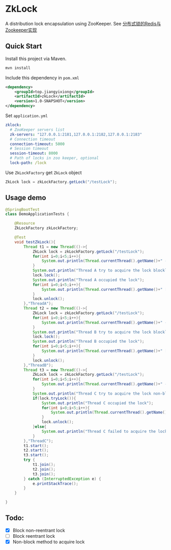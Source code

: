 # ZkLock
A distribution lock encapsulation using ZooKeeper. See [分布式锁的Redis与Zookeeper实现
](https://jiangyixiong.top/2020/10/12/%E5%88%86%E5%B8%83%E5%BC%8F%E9%94%81%E7%9A%84Redis%E4%B8%8EZooKeeper%E5%AE%9E%E7%8E%B0/)

## Quick Start

Install this project via Maven.

```bash
mvn install
```

Include this dependency in `pom.xml`

```xml
<dependency>
    <groupId>top.jiangyixiong</groupId>
    <artifactId>zkLock</artifactId>
    <version>1.0-SNAPSHOT</version>
</dependency>
```

Set `application.yml`

```yml
zklock:
  # ZooKeeper servers list
  zk-servers: "127.0.0.1:2181,127.0.0.1:2182,127.0.0.1:2183"
  # Connection timeout
  connection-timeout: 5000
  # Session timeout
  session-timeout: 8000
  # Path of locks in zoo keeper, optional
  lock-path: /lock
```

Use `ZkLockFactory` get `ZkLock` object

```java
ZkLock lock = zkLockFactory.getLock("/testLock");
```

## Usage demo

```java
@SpringBootTest
class DemoApplicationTests {

    @Resource
    ZkLockFactory zkLockFactory;

    @Test
    void testZkLock(){
        Thread t1 = new Thread(()->{
            ZkLock lock = zkLockFactory.getLock("/testLock");
            for(int i=0;i<5;i++){
                System.out.println(Thread.currentThread().getName()+" -> "+i);
            }
            System.out.println("Thread A try to acquire the lock blockly");
            lock.lock();
            System.out.println("Thread A occupied the lock");
            for(int i=0;i<5;i++){
                System.out.println(Thread.currentThread().getName()+" [Locked]-> "+i);
            }
            lock.unlock();
        },"ThreadA");
        Thread t2 = new Thread(()->{
            ZkLock lock = zkLockFactory.getLock("/testLock");
            for(int i=0;i<5;i++){
                System.out.println(Thread.currentThread().getName()+" -> "+i);
            }
            System.out.println("Thread B try to acquire the lock blockly");
            lock.lock();
            System.out.println("Thread B occupied the lock");
            for(int i=0;i<5;i++){
                System.out.println(Thread.currentThread().getName()+" [Locked]-> "+i);
            }
            lock.unlock();
        },"ThreadB");
        Thread t3 = new Thread(()->{
            ZkLock lock = zkLockFactory.getLock("/testLock");
            for(int i=0;i<5;i++){
                System.out.println(Thread.currentThread().getName()+" -> "+i);
            }
            System.out.println("Thread C try to acquire the lock non-blockly");
            if(lock.tryLock()){
                System.out.println("Thread C occupied the lock");
                for(int i=0;i<5;i++){
                    System.out.println(Thread.currentThread().getName()+" [Locked]-> "+i);
                }
                lock.unlock();
            }else{
                System.out.println("Thread C failed to acquire the lock");
            }
        },"ThreadC");
        t1.start();
        t2.start();
        t3.start();
        try {
            t1.join();
            t2.join();
            t3.join();
        } catch (InterruptedException e) {
            e.printStackTrace();
        }
    }

}
```

## Todo:

- [x] Block non-reentrant lock
- [ ] Block reentrant lock
- [x] Non-block method to acquire lock

